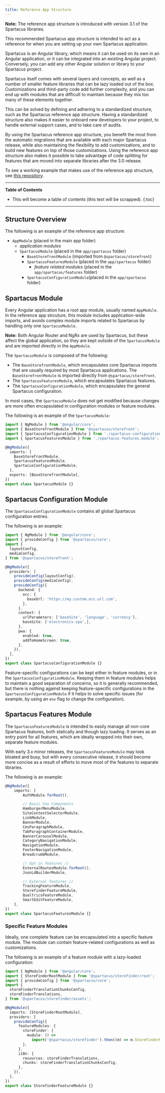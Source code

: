 ```yaml
---
title: Reference App Structure
---
```


**Note:** The reference app structure is introduced with version 3.1 of the Spartacus libraries.

This recommended Spartacus app structure is intended to act as a reference for when you are setting up your own Spartacus application.

Spartacus is an Angular library, which means it can be used on its own in an Angular application, or it can be integrated into an existing Angular project. Conversely, you can add any other Angular solution or library to your Spartacus project.

Spartacus itself comes with several layers and concepts, as well as a number of smaller feature libraries that can be lazy loaded out of the box. Customizations and third-party code add further complexity, and you can end up with modules that are difficult to maintain because they mix too many of these elements together.

This can be solved by defining and adhering to a standardized structure, such as the Spartacus reference app structure. Having a standardized structure also makes it easier to onboard new developers to your project, to handle external support cases, and to take care of audits.

By using the Spartacus reference app structure, you benefit the most from the automatic migrations that are available with each major Spartacus release, while also maintaining the flexibility to add customizations, and to build new features on top of those customizations. Using the reference app structure also makes it possible to take advantage of code splitting for features that are moved into separate libraries after the 3.0 release.  

To see a working example that makes use of the reference app structure, see [this repository](https://github.com/dunqan/spartacus-reference-structure).

***

**Table of Contents**

- This will become a table of contents (this text will be scrapped).
{:toc}

***

## Structure Overview

The following is an example of the reference app structure:

- `AppModule` (placed in the main app folder)
  - _application modules_
  - `SpartacusModule` (placed in the `app/spartacus` folder)
    - `BaseStorefrontModule` (imported from `@spartacus/storefront`)
    - `SpartacusFeaturesModule` (placed in the `app/spartacus` folder)
      - _feature related modules_ (placed in the `app/spartacus/features` folder)
    - `SpartacusConfigurationModule`(placed in the `app/spartacus` folder)

## Spartacus Module

Every Angular application has a root app module, usually named `AppModule`. In the reference app strcuture, this module includes application-wide imports, and avoids complex module imports related to Spartacus by handling only one `SpartacusModule`.

**Note:** Both Angular Router and NgRx are used by Spartacus, but these affect the global application, so they are kept outside of the `SpartacusModule` and are imported directly in the `AppModule`.

The `SpartacusModule` is composed of the following:

- The `BaseStorefrontModule`, which encapsulates core Spartacus imports that are usually required by most Spartacus applications. The `BaseStorefrontModule` is imported directly from `@spartacus/storefront`.
- The `SpartacusFeaturesModule`, which encapsulates Spartacus features.
- The `SpartacusConfigurationModule`, which encapsulates the general Spartacus configuration.

In most cases, the `SpartacusModule` does not get modified because changes are more often encapsulated in configuration modules or feature modules.

The following is an example of the `SpartacusModule`:

```typescript
import { NgModule } from '@angular/core';
import { BaseStorefrontModule } from '@spartacus/storefront';
import { SpartacusConfigurationModule } from './spartacus-configuration.module';
import { SpartacusFeaturesModule } from './spartacus-features.module';

@NgModule({
  imports: [
    BaseStorefrontModule,
    SpartacusFeaturesModule,
    SpartacusConfigurationModule,
  ],
  exports: [BaseStorefrontModule],
})
export class SpartacusModule {}
```

## Spartacus Configuration Module

The `SpartacusConfigurationModule` contains all global Spartacus configuration entries.

The following is an example:

```typescript
import { NgModule } from '@angular/core';
import { provideConfig } from '@spartacus/core';
import {
  layoutConfig,
  mediaConfig,
} from '@spartacus/storefront';

@NgModule({
  providers: [
    provideConfig(layoutConfig),
    provideConfig(mediaConfig),
    provideConfig({
      backend: {
        occ: {
          baseUrl: 'https://my.custom.occ.url.com',
        },
      },
      context: {
        urlParameters: ['baseSite', 'language', 'currency'],
        baseSite: ['electronics-spa',],
      },
      pwa: {
        enabled: true,
        addToHomeScreen: true,
      },
    }),
  ],
})
export class SpartacusConfigurationModule {}
```

Feature-specific configurations can be kept either in feature modules, or in the `SpartacusConfigurationModule`. Keeping them in feature modules helps to maintain a good separation of concerns, so it is generally recommended, but there is nothing against keeping feature-specific configurations in the `SpartacusConfigurationModule` if it helps to solve specific issues (for example, by using an `env` flag to change the configuration).

## Spartacus Features Module

The `SpartacusFeaturesModule` is intended to easily manage all non-core Spartacus features, both statically and though lazy loading. It serves as an entry point for all features, which are ideally wrapped into their own, separate feature modules.

With early 3.x minor releases, the `SpartacusFeaturesModule` may look bloated and busy, but with every consecutive release, it should become more concise as a result of efforts to move most of the features to separate libraries.

The following is an example:

```typescript
@NgModule({
    imports: [
        AuthModule.forRoot(),

        // Basic Cms Components
        HamburgerMenuModule,
        SiteContextSelectorModule,
        LinkModule,
        BannerModule,
        CmsParagraphModule,
        TabParagraphContainerModule,
        BannerCarouselModule,
        CategoryNavigationModule,
        NavigationModule,
        FooterNavigationModule,
        BreadcrumbModule,

        // Opt-in features //
        ExternalRoutesModule.forRoot(),
        JsonLdBuilderModule,

        // External features //
        TrackingFeatureModule,
        StorefinderFeatureModule,
        QualtricsFeatureModule,
        SmartEditFeatureModule,
    ],
})
export class SpartacusFeaturesModule {}
```

### Specific Feature Modules

Ideally, one complete feature can be encapsulated into a specific feature module. The module can contain feature-related configurations as well as customizations.

The following is an example of a feature module with a lazy-loaded configuration:

```typescript
import { NgModule } from '@angular/core';
import { StoreFinderRootModule } from '@spartacus/storefinder/root';
import { provideConfig } from '@spartacus/core';
import {
  storeFinderTranslationChunksConfig,
  storeFinderTranslations,
} from '@spartacus/storefinder/assets';

@NgModule({
  imports: [StoreFinderRootModule],
  providers: [
    provideConfig({
      featureModules: {
        storeFinder: {
          module: () =>
            import('@spartacus/storefinder').then((m) => m.StoreFinderModule),
        },
      },
      i18n: {
        resources: storeFinderTranslations,
        chunks: storeFinderTranslationChunksConfig,
      },
    }),
  ],
})
export class StorefinderFeatureModule {}
```
